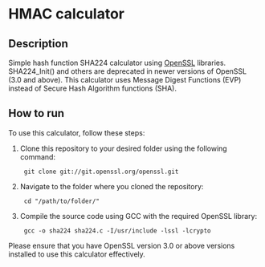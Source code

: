 # HMAC calculator

Description
-----------

Simple hash function SHA224 calculator using [OpenSSL](https://www.openssl.org/docs/manmaster/man3/SHA256.html) libraries. SHA224_Init() and others are deprecated in newer versions of OpenSSL (3.0 and above). This calculator uses Message Digest Functions (EVP) instead of Secure Hash Algorithm functions (SHA). 

How to run
----------

To use this calculator, follow these steps:

1. Clone this repository to your desired folder using the following command:

        git clone git://git.openssl.org/openssl.git

2. Navigate to the folder where you cloned the repository:
   
        cd "/path/to/folder/"
   
3. Compile the source code using GCC with the required OpenSSL library:

        gcc -o sha224 sha224.c -I/usr/include -lssl -lcrypto

Please ensure that you have OpenSSL version 3.0 or above versions installed to use this calculator effectively.
